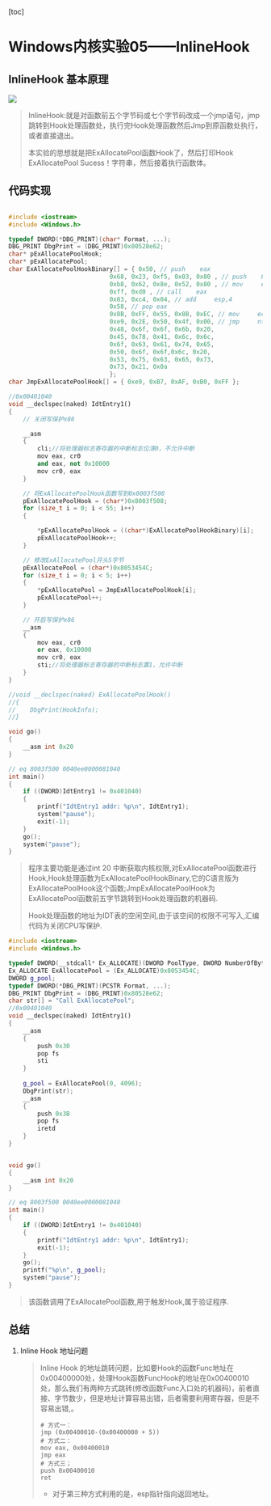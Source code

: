 [toc]

# Windows内核实验05——InlineHook

## InlineHook 基本原理

![](https://blog-1308247953.cos.ap-chengdu.myqcloud.com/blog/image-20221002173341019.png)

> InlineHook:就是对函数前五个字节码或七个字节码改成一个jmp语句，jmp跳转到Hook处理函数处，执行完Hook处理函数然后Jmp到原函数处执行，或者直接退出。
>
> 本实验的思想就是把ExAllocatePool函数Hook了，然后打印Hook ExAllocatePool Sucess！字符串，然后接着执行函数体。

## 代码实现

```c++

#include <iostream>
#include <Windows.h>

typedef DWORD(*DBG_PRINT)(char* Format, ...);
DBG_PRINT DbgPrint = (DBG_PRINT)0x80528e62;
char* pExAllocatePoolHook;
char* pExAllocatePool;
char ExAllocatePoolHookBinary[] = { 0x50, // push    eax
                            0x68, 0x23, 0xf5, 0x03, 0x80 , // push    8003f523
                            0xb8, 0x62, 0x8e, 0x52, 0x80 , // mov     eax,offset nt!DbgPrint (80528e62)
                            0xff, 0xd0 , // call    eax 
                            0x83, 0xc4, 0x04, // add     esp,4
                            0x58, // pop eax
                            0x8B, 0xFF, 0x55, 0x8B, 0xEC, // mov     ecx,23h
                            0xe9, 0x2E, 0x50, 0x4f, 0x00, // jmp     nt!ExAllocatePool+0x5 (80534551)
                            0x48, 0x6f, 0x6f, 0x6b, 0x20, 
                            0x45, 0x78, 0x41, 0x6c, 0x6c, 
                            0x6f, 0x63, 0x61, 0x74, 0x65, 
                            0x50, 0x6f, 0x6f,0x6c, 0x20, 
                            0x53, 0x75, 0x63, 0x65, 0x73, 
                            0x73, 0x21, 0x0a
                            };
char JmpExAllocatePoolHook[] = { 0xe9, 0xB7, 0xAF, 0xB0, 0xFF };

//0x00401040
void __declspec(naked) IdtEntry1()
{
    // 关闭写保护x86

    __asm
    {
        cli;//将处理器标志寄存器的中断标志位清0，不允许中断
        mov eax, cr0
        and eax, not 0x10000
        mov cr0, eax
    }

    // 将ExAllocatePoolHook函数写到0x8003f508
    pExAllocatePoolHook = (char*)0x8003f508;
    for (size_t i = 0; i < 55; i++)
    {

        *pExAllocatePoolHook = ((char*)ExAllocatePoolHookBinary)[i];
        pExAllocatePoolHook++;
    }

    // 修改ExAllocatePool开头5字节
    pExAllocatePool = (char*)0x8053454C;
    for (size_t i = 0; i < 5; i++)
    {
        *pExAllocatePool = JmpExAllocatePoolHook[i];
        pExAllocatePool++;
    }

    // 开启写保护x86
    __asm
    {
        mov eax, cr0
        or eax, 0x10000
        mov cr0, eax
        sti;//将处理器标志寄存器的中断标志置1，允许中断
    }
}

//void __declspec(naked) ExAllocatePoolHook()
//{
//    DbgPrint(HookInfo);
//}

void go()
{
    __asm int 0x20
}

// eq 8003f500 0040ee0000081040
int main()
{
    if ((DWORD)IdtEntry1 != 0x401040)
    {
        printf("IdtEntry1 addr: %p\n", IdtEntry1);
        system("pause");
        exit(-1);
    }
    go();
    system("pause");
}
```
> 程序主要功能是通过int 20 中断获取内核权限,对ExAllocatePool函数进行Hook,Hook处理函数为ExAllocatePoolHookBinary,它的C语言版为ExAllocatePoolHook这个函数;JmpExAllocatePoolHook为ExAllocatePool函数前五字节跳转到Hook处理函数的机器码.
>
> Hook处理函数的地址为IDT表的空闲空间,由于该空间的权限不可写入,汇编代码为关闭CPU写保护.


```c++
#include <iostream>
#include <Windows.h>

typedef DWORD(__stdcall* Ex_ALLOCATE)(DWORD PoolType, DWORD NumberOfBytes);
Ex_ALLOCATE ExAllocatePool = (Ex_ALLOCATE)0x8053454C;
DWORD g_pool;
typedef DWORD(*DBG_PRINT)(PCSTR Format, ...);
DBG_PRINT DbgPrint = (DBG_PRINT)0x80528e62;
char str[] = "Call ExAllocatePool";
//0x00401040
void __declspec(naked) IdtEntry1()
{
    __asm
    {
        push 0x30
        pop fs
        sti
    }
    
    g_pool = ExAllocatePool(0, 4096);
    DbgPrint(str);
    __asm
    {
        push 0x3B
        pop fs
        iretd
    }
}


void go()
{
    __asm int 0x20
}

// eq 8003f500 0040ee0000081040
int main()
{
    if ((DWORD)IdtEntry1 != 0x401040)
    {
        printf("IdtEntry1 addr: %p\n", IdtEntry1);
        exit(-1);
    }
    go();
    printf("%p\n", g_pool);
    system("pause");
}
```

> 该函数调用了ExAllocatePool函数,用于触发Hook,属于验证程序.

## 总结

1. Inline Hook 地址问题

   > Inline Hook 的地址跳转问题，比如要Hook的函数Func地址在0x00400000处，处理Hook函数FuncHook的地址在0x00400010处，那么我们有两种方式跳转(修改函数Func入口处的机器码)，前者直接、字节数少，但是地址计算容易出错，后者需要利用寄存器，但是不容易出错,。
   >
   > ```assembly
   > # 方式一：
   > jmp (0x00400010-(0x00400000 + 5))
   > # 方式二：
   > mov eax, 0x00400010
   > jmp eax
   > # 方式三；
   > push 0x00400010
   > ret
   > ```
   >
   > - 对于第三种方式利用的是，esp指针指向返回地址。

   

